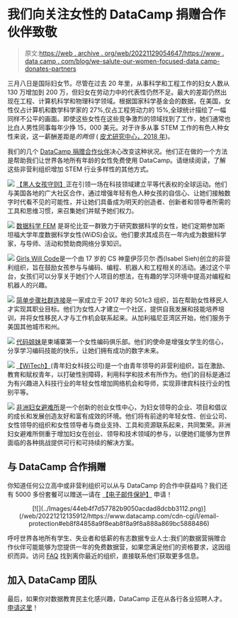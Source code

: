 # 我们向关注女性的 DataCamp 捐赠合作伙伴致敬

> 原文:[https://web . archive . org/web/20221129054647/https://www . data camp . com/blog/we-salute-our-women-focused-data camp-donates-partners](https://web.archive.org/web/20221129054647/https://www.datacamp.com/blog/we-salute-our-women-focused-datacamp-donates-partners)

三月八日是国际妇女节。尽管在过去 20 年里，从事科学和工程工作的妇女人数从 130 万增加到 200 万，但妇女在劳动力中的代表性仍然不足。最大的差距仍然出现在工程、计算机科学和物理科学领域。根据国家科学基金会的数据，在美国，女性仅占计算机和数学科学家的 27%,仅占工程劳动力的 15%,全球统计描绘了一幅同样不公平的画面。即使这些女性在这些竞争激烈的领域找到了工作，她们通常也比白人男性同事每年少挣 15，000 美元。对于许多从事 STEM 工作的有色人种女性来说，这一薪酬差距是*的两倍* ( [皮尤研究中心，2018 年](https://web.archive.org/web/20221212135912/https://www.pewresearch.org/social-trends/2018/01/09/women-and-men-in-stem-often-at-odds-over-workplace-equity/ps_2018-01-09_stem_a-09))。

我们的几个 [DataCamp 捐赠合作伙伴](https://web.archive.org/web/20221212135912/https://support.datacamp.com/hc/en-us/articles/360051596574)决心改变这种状况。他们正在做的一个方法是帮助我们让世界各地所有年龄的女性免费使用 DataCamp。请继续阅读，了解这些非营利组织增加 STEM 行业多样性的其他方式。

[![](../Images/1f7ad3efbb293f1029b573f02484d300.png)](https://web.archive.org/web/20221212135912/https://www.blackgirlscode.com/) 
[【黑人女孩守则】](https://web.archive.org/web/20221212135912/https://www.blackgirlscode.com/)正在引领一场在科技领域建立平等代表权的全球运动。他们与美国各地的广大社区合作，通过增强年轻有色人种女孩的自信心、让她们接触数字时代看不见的可能性，并让她们具备成为明天的创造者、创新者和领导者所需的工具和思维习惯，来召集她们并赋予她们权力。

[![](../Images/ead1b1455818eb9d0bdae915bb3a9678.png)](https://web.archive.org/web/20221212135912/https://www.datasciencefem.com/) 
[数据科学 FEM](https://web.archive.org/web/20221212135912/https://www.datasciencefem.com/) 是哥伦比亚一群致力于研究数据科学的女性，她们定期参加斯坦福大学年度数据科学女性(WiDS)会议。他们要求其成员在一年内成为数据科学家，与导师、活动和赞助商网络分享知识。

[![](../Images/2decfae79fa2421d22e453f839cfd568.png)](https://web.archive.org/web/20221212135912/https://www.girlswillcode.com/)
[Girls Will Code](https://web.archive.org/web/20221212135912/https://www.girlswillcode.com/)是一个由 17 岁的 CS 神童伊莎贝尔·西(Isabel Sieh)创立的非营利组织，旨在鼓励女孩参与与编码、编程、机器人和工程相关的活动。通过这个平台，女孩们可以分享关于她们个人项目的想法，在有趣的学习环境中提高对编程和机器人的兴趣。

[![](../Images/41c8bd529a1c38d8e95d79c4d25f0f33.png)](https://web.archive.org/web/20221212135912/https://www.simplestepscc.org/) 
[简单步骤社群连接](https://web.archive.org/web/20221212135912/https://www.simplestepscc.org/)是一家成立于 2017 年的 501c3 组织，旨在帮助女性移民人才实现其职业目标。他们为女性人才建立一个社区，提供自我发展和技能培养培训，并将女性移民人才与工作机会联系起来。从加利福尼亚湾区开始，他们服务于美国其他城市和州。

[![](../Images/5b04aadb6806382768930ab6a19f6082.png)](https://web.archive.org/web/20221212135912/https://www.sistersofcode.org/) 
[代码姐妹](https://web.archive.org/web/20221212135912/https://www.sistersofcode.org/)是柬埔寨第一个女性编码俱乐部。他们的使命是增强女学生的信心，分享学习编码技能的快乐，让她们拥有成功的数字未来。

[![](../Images/351301ae77def62e58d7e64e9ed0566c.png)](https://web.archive.org/web/20221212135912/https://wi-tech.org/)
[【WiTech】](https://web.archive.org/web/20221212135912/https://wi-tech.org/)(青年妇女科技公司)是一个由青年领导的非营利组织，旨在激励、教育和赋权青年，以打破性别障碍，利用科学和技术有所作为。他们的目标是通过为有兴趣进入科技行业的年轻女性增加网络机会和导师，实现菲律宾科技行业的性别平等。

[![](../Images/9317f13ae708894d75e84fa12b74f023.png)](https://web.archive.org/web/20221212135912/https://womenshavenafrica.com/) 
[非洲妇女避难所](https://web.archive.org/web/20221212135912/https://womenshavenafrica.com/)是一个创新的创业女性中心，为妇女领导的企业、项目和倡议的成长和发展创造友好和富有成效的环境。他们将有前途的年轻女性、创业公司、女性领导的组织和女性领导者与商业支持、工具和资源联系起来，共同繁荣。非洲妇女避难所侧重于增加妇女在创业、领导和技术领域的参与，以便她们能够为世界面临的各种挑战提供可行和可持续的解决方案。

## 与 DataCamp 合作捐赠

你知道任何公立高中或非营利组织可以从与 DataCamp 的合作中获益吗？我们还有 5000 多份套餐可以赠送—请在 [【电子邮件保护】](/web/20221212135912/https://www.datacamp.com/cdn-cgi/l/email-protection#a6c2c9c8c7d2c3e6c2c7d2c7c5c7cbd688c5c9cb) 申请！

<center>[![](../Images/44eb4f7d57782b9050acdad8dcbb3112.png)](/web/20221212135912/https://www.datacamp.com/cdn-cgi/l/email-protection#eb8f84858a9f8eab8f8a9f8a888a869bc5888486)</center>

呼吁世界各地所有学生、失业者和低薪的有志数据专业人士:我们的数据营捐赠合作伙伴可能能够为您提供一年的免费数据营，如果您满足他们的资格要求，这因组织而异。访问 [FAQ](https://web.archive.org/web/20221212135912/https://support.datacamp.com/hc/en-us/articles/360051596574) 找到离你最近的组织，直接联系他们获取更多信息。

## 加入 DataCamp 团队

最后，如果你对数据教育民主化感兴趣，DataCamp 正在从各行各业招聘人才。[申请这里](https://web.archive.org/web/20221212135912/https://datacamp.com/jobs)！